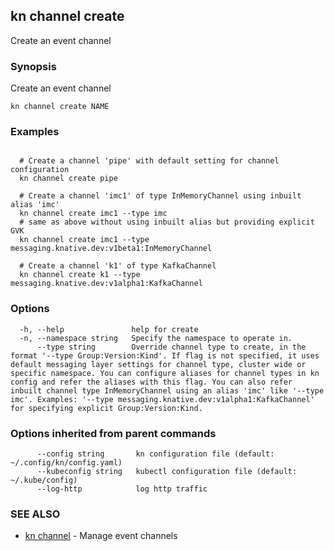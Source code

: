 ## kn channel create

Create an event channel

### Synopsis

Create an event channel

```
kn channel create NAME
```

### Examples

```

  # Create a channel 'pipe' with default setting for channel configuration
  kn channel create pipe

  # Create a channel 'imc1' of type InMemoryChannel using inbuilt alias 'imc'
  kn channel create imc1 --type imc
  # same as above without using inbuilt alias but providing explicit GVK
  kn channel create imc1 --type messaging.knative.dev:v1beta1:InMemoryChannel

  # Create a channel 'k1' of type KafkaChannel
  kn channel create k1 --type messaging.knative.dev:v1alpha1:KafkaChannel
```

### Options

```
  -h, --help               help for create
  -n, --namespace string   Specify the namespace to operate in.
      --type string        Override channel type to create, in the format '--type Group:Version:Kind'. If flag is not specified, it uses default messaging layer settings for channel type, cluster wide or specific namespace. You can configure aliases for channel types in kn config and refer the aliases with this flag. You can also refer inbuilt channel type InMemoryChannel using an alias 'imc' like '--type imc'. Examples: '--type messaging.knative.dev:v1alpha1:KafkaChannel' for specifying explicit Group:Version:Kind.
```

### Options inherited from parent commands

```
      --config string       kn configuration file (default: ~/.config/kn/config.yaml)
      --kubeconfig string   kubectl configuration file (default: ~/.kube/config)
      --log-http            log http traffic
```

### SEE ALSO

* [kn channel](kn_channel.md)	 - Manage event channels

